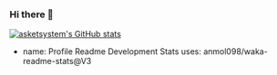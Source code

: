 ### Hi there 👋

<!--
**asketsystem/asketsystem** is a ✨ _special_ ✨ repository because its `README.md` (this file) appears on your GitHub profile.

Here are some ideas to get you started:

- 🔭 I’m currently working on ...
- 🌱 I’m currently learning ...
- 👯 I’m looking to collaborate on ...
- 🤔 I’m looking for help with ...
- 💬 Ask me about ...
- 📫 How to reach me: ...
- 😄 Pronouns: ...
- ⚡ Fun fact: ...
-->

[![asketsystem's GitHub stats](https://github-readme-stats.vercel.app/api?username=asketsystem)](https://github.com/asketsystem/github-readme-stats)
- name: Profile Readme Development Stats
  uses: anmol098/waka-readme-stats@V3

